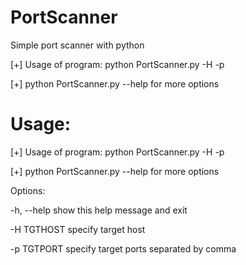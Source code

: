 # PortScanner
Simple port scanner with python

[+] Usage of program: python PortScanner.py -H <host> -p <ports>

[+] python PortScanner.py --help for more options

# Usage:

[+] Usage of program: python PortScanner.py -H <host> -p <ports>
  
[+] python PortScanner.py --help for more options

Options:

  -h, --help  show this help message and exit

  -H TGTHOST  specify target host

  -p TGTPORT  specify target ports separated by comma

